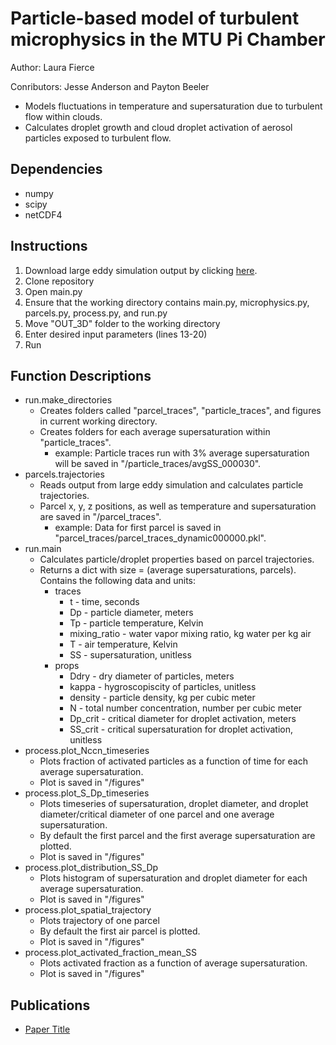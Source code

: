 # Particle-based model of turbulent microphysics in the MTU Pi Chamber
Author: Laura Fierce

Conributors: Jesse Anderson and Payton Beeler

  * Models fluctuations in temperature and supersaturation due to turbulent flow within clouds.
  * Calculates droplet growth and cloud droplet activation of aerosol particles exposed to turbulent flow.

## Dependencies

  * numpy
  * scipy
  * netCDF4

## Instructions

1. Download large eddy simulation output by clicking [here](https://drive.google.com/uc?export=download&id=1Re3eaTykUBG1KeAfHIycxKJL61AedKda).
2. Clone repository
3. Open main.py
4. Ensure that the working directory contains main.py, microphysics.py, parcels.py, process.py, and run.py 
4. Move "OUT_3D" folder to the working directory
5. Enter desired input parameters (lines 13-20)
6. Run

## Function Descriptions

  * run.make_directories
  	 * Creates folders called "parcel_traces", "particle_traces", and figures in current working directory.
  	 * Creates folders for each average supersaturation within "particle_traces".
  	   * example: Particle traces run with 3% average supersaturation will be saved in "/particle_traces/avgSS_000030".
  * parcels.trajectories
    * Reads output from large eddy simulation and calculates particle trajectories.
    * Parcel x, y, z positions, as well as temperature and supersaturation are saved in "/parcel_traces".
      * example: Data for first parcel is saved in "parcel_traces/parcel_traces_dynamic000000.pkl".
   * run.main
     * Calculates particle/droplet properties based on parcel trajectories.
     * Returns a dict with size = (average supersaturations, parcels). Contains the following data and units:
       * traces
         * t - time, seconds
         * Dp - particle diameter, meters
         * Tp - particle temperature, Kelvin
         * mixing_ratio - water vapor mixing ratio, kg water per kg air
         * T - air temperature, Kelvin
         * SS - supersaturation, unitless
       * props
         * Ddry - dry diameter of particles, meters
         * kappa - hygroscopiscity of particles, unitless
         * density - particle density, kg per cubic meter
         * N - total number concentration, number per cubic meter
         * Dp_crit - critical diameter for droplet activation, meters
         * SS_crit - critical supersaturation for droplet activation, unitless
   * process.plot_Nccn_timeseries
     * Plots fraction of activated particles as a function of time for each average supersaturation.
     * Plot is saved in "/figures"
   * process.plot_S_Dp_timeseries
     * Plots timeseries of supersaturation, droplet diameter, and droplet diameter/critical diameter of one parcel and one average supersaturation.
     * By default the first parcel and the first average supersaturation are plotted.
     * Plot is saved in "/figures"
   * process.plot_distribution_SS_Dp
     * Plots histogram of supersaturation and droplet diameter for each average supersaturation.
     * Plot is saved in "/figures"
   * process.plot_spatial_trajectory
     * Plots trajectory of one parcel
     * By default the first air parcel is plotted.
     * Plot is saved in "/figures"
   * process.plot_activated_fraction_mean_SS
     * Plots activated fraction as a function of average supersaturation.
     * Plot is saved in "/figures"

## Publications

  * [Paper Title](https://scholar.google.com/)
